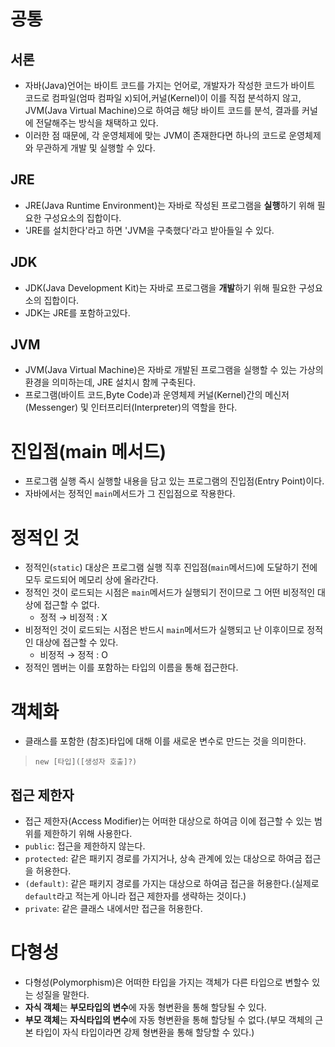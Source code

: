 # 공통
## 서론
- 자바(Java)언어는 바이트 코드를 가지는 언어로, 개발자가 작성한 코드가 바이트 코드로 컴파일(엄따 컴파일 x)되어,커널(Kernel)이 이를 직접 분석하지 않고, JVM(Java Virtual Machine)으로 하여금 해당 바이트 코드를 분석, 결과를 커널에 전달해주는 방식을 채택하고 있다.
- 이러한 점 때문에, 각 운영체제에 맞는 JVM이 존재한다면 하나의 코드로 운영체제와 무관하게 개발 및 실행할 수 있다.
## JRE
- JRE(Java Runtime Environment)는 자바로 작성된 프로그램을 **실행**하기 위해 필요한 구성요소의 집합이다.
- 'JRE를 설치한다'라고 하면 'JVM을 구축했다'라고 받아들일 수 있다.
## JDK
- JDK(Java Development Kit)는 자바로 프로그램을 **개발**하기 위해 필요한 구성요소의 집합이다.
- JDK는 JRE를 포함하고있다.
## JVM
- JVM(Java Virtual Machine)은 자바로 개발된 프로그램을 실행할 수 있는 가상의 환경을 의미하는데, JRE 설치시 함께 구축된다.
- 프로그램(바이트 코드,Byte Code)과 운영체제 커널(Kernel)간의 메신저(Messenger) 및 인터프리터(Interpreter)의 역할을 한다.
# 진입점(main 메서드)
- 프로그램 실행 즉시 실행할 내용을 담고 있는 프로그램의 진입점(Entry Point)이다.
- 자바에서는 정적인 `main`메서드가 그 진입점으로 작용한다.
# 정적인 것
- 정적인(`static`) 대상은 프로그램 실행 직후 진입점(`main`메서드)에 도달하기 전에 모두 로드되어 메모리 상에 올라간다.
- 정적인 것이 로드되는 시점은 `main`메서드가 실행되기 전이므로 그 어떤 비정적인 대상에 접근할 수 없다.
  - 정적 → 비정적 : X
- 비정적인 것이 로드되는 시점은 반드시 `main`메서드가 실행되고 난 이후이므로 정적인 대상에 접근할 수 있다.
  - 비정적 → 정적 : O
- 정적인 멤버는 이를 포함하는 타입의 이름을 통해 접근한다.
# 객체화
- 클래스를 포함한 (참조)타입에 대해 이를 새로운 변수로 만드는 것을 의미한다.
>```
> new [타입]([생성자 호출]?)
>```
## 접근 제한자
- 접근 제한자(Access Modifier)는 어떠한 대상으로 하여금 이에 접근할 수 있는 범위를 제한하기 위해 사용한다.
- `public`: 접근을 제한하지 않는다.
- `protected`: 같은 패키지 경로를 가지거나, 상속 관계에 있는 대상으로 하여금 접근을 허용한다.
- `(default)`: 같은 패키지 경로를 가지는 대상으로 하여금 접근을 허용한다.(실제로 `default`라고 적는게 아니라 접근 제한자를 생략하는 것이다.)
- `private`: 같은 클래스 내에서만 접근을 허용한다.
# 다형성
- 다형성(Polymorphism)은 어떠한 타입을 가지는 객체가 다른 타입으로 변할수 있는 성질을 말한다.
- **자식 객체**는 **부모타입의 변수**에 자동 형변환을 통해 할당될 수 있다.
- **부모 객체**는 **자식타입의 변수**에 자동 형변환을 통해 할당될 수 없다.(부모 객체의 근본 타입이 자식 타입이라면 강제 형변환을 통해 할당할 수 있다.)